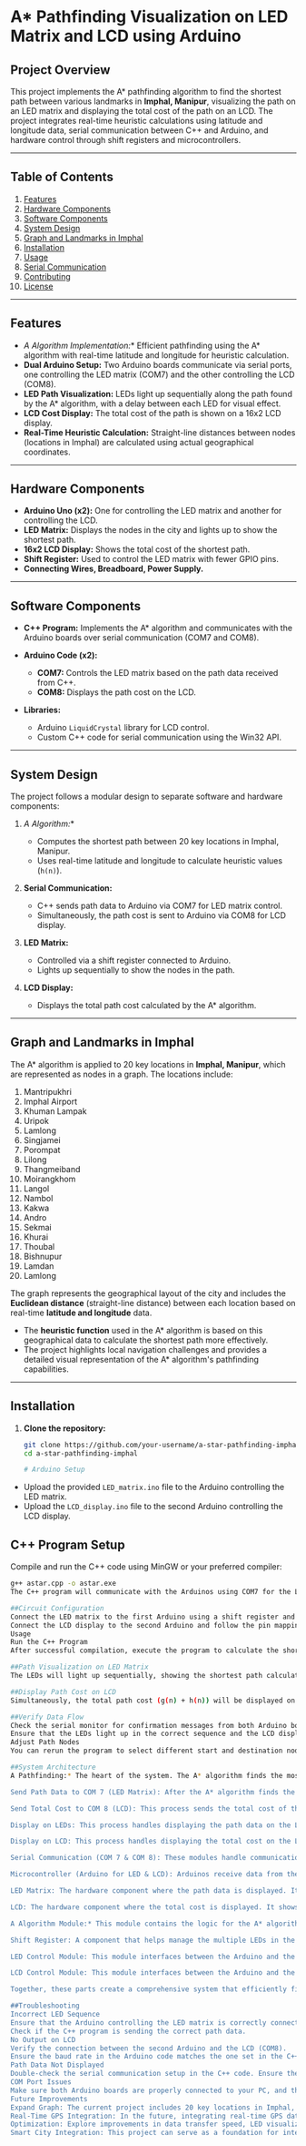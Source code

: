 # A* Pathfinding Visualization on LED Matrix and LCD using Arduino

## Project Overview

This project implements the A* pathfinding algorithm to find the shortest path between various landmarks in **Imphal, Manipur**, visualizing the path on an LED matrix and displaying the total cost of the path on an LCD. The project integrates real-time heuristic calculations using latitude and longitude data, serial communication between C++ and Arduino, and hardware control through shift registers and microcontrollers.

---

## Table of Contents

1. [Features](#features)
2. [Hardware Components](#hardware-components)
3. [Software Components](#software-components)
4. [System Design](#system-design)
5. [Graph and Landmarks in Imphal](#graph-and-landmarks-in-imphal)
6. [Installation](#installation)
7. [Usage](#usage)
8. [Serial Communication](#serial-communication)
9. [Contributing](#contributing)
10. [License](#license)

---

## Features

- **A* Algorithm Implementation:** Efficient pathfinding using the A* algorithm with real-time latitude and longitude for heuristic calculation.
- **Dual Arduino Setup:** Two Arduino boards communicate via serial ports, one controlling the LED matrix (COM7) and the other controlling the LCD (COM8).
- **LED Path Visualization:** LEDs light up sequentially along the path found by the A* algorithm, with a delay between each LED for visual effect.
- **LCD Cost Display:** The total cost of the path is shown on a 16x2 LCD display.
- **Real-Time Heuristic Calculation:** Straight-line distances between nodes (locations in Imphal) are calculated using actual geographical coordinates.

---

## Hardware Components

- **Arduino Uno (x2):** One for controlling the LED matrix and another for controlling the LCD.
- **LED Matrix:** Displays the nodes in the city and lights up to show the shortest path.
- **16x2 LCD Display:** Shows the total cost of the shortest path.
- **Shift Register:** Used to control the LED matrix with fewer GPIO pins.
- **Connecting Wires, Breadboard, Power Supply.**

---

## Software Components

- **C++ Program:** Implements the A* algorithm and communicates with the Arduino boards over serial communication (COM7 and COM8).
- **Arduino Code (x2):**
  - **COM7:** Controls the LED matrix based on the path data received from C++.
  - **COM8:** Displays the path cost on the LCD.

- **Libraries:**
  - Arduino `LiquidCrystal` library for LCD control.
  - Custom C++ code for serial communication using the Win32 API.

---

## System Design

The project follows a modular design to separate software and hardware components:

1. **A* Algorithm:**
   - Computes the shortest path between 20 key locations in Imphal, Manipur.
   - Uses real-time latitude and longitude to calculate heuristic values (`h(n)`).
   
2. **Serial Communication:**
   - C++ sends path data to Arduino via COM7 for LED matrix control.
   - Simultaneously, the path cost is sent to Arduino via COM8 for LCD display.

3. **LED Matrix:**
   - Controlled via a shift register connected to Arduino.
   - Lights up sequentially to show the nodes in the path.

4. **LCD Display:**
   - Displays the total path cost calculated by the A* algorithm.

---

## Graph and Landmarks in Imphal

The A* algorithm is applied to 20 key locations in **Imphal, Manipur**, which are represented as nodes in a graph. The locations include:

1. Mantripukhri
2. Imphal Airport
3. Khuman Lampak
4. Uripok
5. Lamlong
6. Singjamei
7. Porompat
8. Lilong
9. Thangmeiband
10. Moirangkhom
11. Langol
12. Nambol
13. Kakwa
14. Andro
15. Sekmai
16. Khurai
17. Thoubal
18. Bishnupur
19. Lamdan
20. Lamlong

The graph represents the geographical layout of the city and includes the **Euclidean distance** (straight-line distance) between each location based on real-time **latitude and longitude** data.

- The **heuristic function** used in the A* algorithm is based on this geographical data to calculate the shortest path more effectively.
- The project highlights local navigation challenges and provides a detailed visual representation of the A* algorithm's pathfinding capabilities.

---

## Installation

1. **Clone the repository:**
   ```bash
   git clone https://github.com/your-username/a-star-pathfinding-imphal.git
   cd a-star-pathfinding-imphal

   # Arduino Setup

- Upload the provided `LED_matrix.ino` file to the Arduino controlling the LED matrix.
- Upload the `LCD_display.ino` file to the second Arduino controlling the LCD display.

## C++ Program Setup

Compile and run the C++ code using MinGW or your preferred compiler:

```bash
g++ astar.cpp -o astar.exe
The C++ program will communicate with the Arduinos using COM7 for the LED matrix and COM8 for the LCD.

##Circuit Configuration
Connect the LED matrix to the first Arduino using a shift register and follow the pin mappings specified in the LED_matrix.ino file.
Connect the LCD display to the second Arduino and follow the pin mappings specified in the LCD_display.ino file.
Usage
Run the C++ Program
After successful compilation, execute the program to calculate the shortest path between two locations in Imphal using the A* algorithm. You will be prompted to select a starting node and a destination node from the 20 locations in Imphal.

##Path Visualization on LED Matrix
The LEDs will light up sequentially, showing the shortest path calculated by the algorithm. Each LED represents a location on the graph. The LED path visualization will happen in real-time, with a delay between lighting up each LED, so users can easily follow the progression of the path.

##Display Path Cost on LCD
Simultaneously, the total path cost (g(n) + h(n)) will be displayed on the 16x2 LCD connected to the second Arduino. This gives users a real-time display of the total cost involved in reaching the destination.

##Verify Data Flow
Check the serial monitor for confirmation messages from both Arduino boards (COM7 for LEDs and COM8 for LCD), indicating successful reception of data.
Ensure that the LEDs light up in the correct sequence and the LCD displays the correct total cost.
Adjust Path Nodes
You can rerun the program to select different start and destination nodes from the graph of Imphal to observe the shortest path for different routes.

##System Architecture
A Pathfinding:* The heart of the system. The A* algorithm finds the most efficient route from a start point to an end point by considering various paths and choosing the one with the lowest cost. It's efficient and commonly used in applications like video games and robotics.

Send Path Data to COM 7 (LED Matrix): After the A* algorithm finds the path, this process sends the path data to the LED matrix via serial communication. COM 7 is the port used for this data transmission.

Send Total Cost to COM 8 (LCD): This process sends the total cost of the path (which is a measure of the path’s efficiency) to the LCD. COM 8 is the port used for this communication.

Display on LEDs: This process handles displaying the path data on the LED matrix. It ensures the visual representation of the path is accurate and user-friendly.

Display on LCD: This process handles displaying the total cost on the LCD screen. It ensures that the total cost is clear and readable.

Serial Communication (COM 7 & COM 8): These modules handle communication between the A* algorithm and the microcontrollers (Arduino). COM 7 is dedicated to the LED matrix, while COM 8 is for the LCD.

Microcontroller (Arduino for LED & LCD): Arduinos receive data from the serial communication modules and pass it on to the respective displays. One Arduino controls the LED matrix, and another controls the LCD.

LED Matrix: The hardware component where the path data is displayed. It lights up LEDs representing the path found by the A* algorithm.

LCD: The hardware component where the total cost is displayed. It shows a numerical value indicating the efficiency of the path found.

A Algorithm Module:* This module contains the logic for the A* algorithm. It computes the shortest path and determines the total cost.

Shift Register: A component that helps manage the multiple LEDs in the matrix. It’s essential for handling the high number of individual LED controls without requiring an equal number of output pins from the Arduino.

LED Control Module: This module interfaces between the Arduino and the LED matrix, ensuring the correct LEDs light up according to the path data.

LCD Control Module: This module interfaces between the Arduino and the LCD, ensuring the total cost is displayed correctly.

Together, these parts create a comprehensive system that efficiently finds a path, calculates its cost, and displays the information on both LED and LCD screens.

##Troubleshooting
Incorrect LED Sequence
Ensure that the Arduino controlling the LED matrix is correctly connected to the shift register and that the COM7 port is active.
Check if the C++ program is sending the correct path data.
No Output on LCD
Verify the connection between the second Arduino and the LCD (COM8).
Ensure the baud rate in the Arduino code matches the one set in the C++ program.
Path Data Not Displayed
Double-check the serial communication setup in the C++ code. Ensure the Win32 API is correctly configured to communicate with the respective COM ports (COM7 for LED, COM8 for LCD).
COM Port Issues
Make sure both Arduino boards are properly connected to your PC, and the COM ports are correctly assigned in the C++ code. You can use the Arduino IDE’s Serial Monitor to test if the correct COM ports are functioning.
Future Improvements
Expand Graph: The current project includes 20 key locations in Imphal, but more locations can be added to improve the map coverage.
Real-Time GPS Integration: In the future, integrating real-time GPS data can enhance the heuristic calculation, making the navigation system more dynamic and accurate.
Optimization: Explore improvements in data transfer speed, LED visualization effects, and the accuracy of the A* heuristic function by using advanced algorithms.
Smart City Integration: This project can serve as a foundation for integrating intelligent transportation systems into smart city projects, helping to visualize and solve real-time traffic issues in cities like Imphal.
